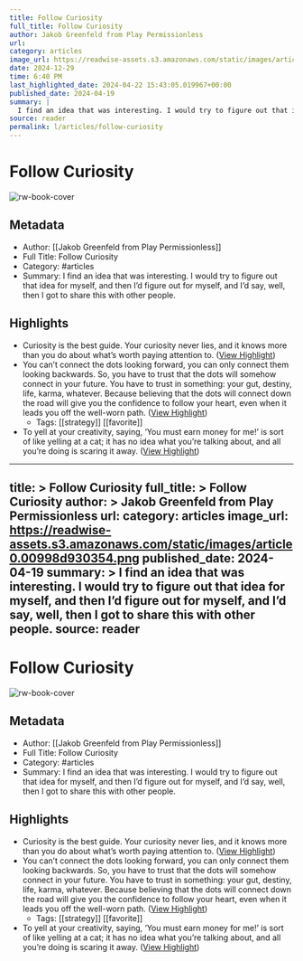 ```yaml
---
title: Follow Curiosity
full_title: Follow Curiosity
author: Jakob Greenfeld from Play Permissionless
url: 
category: articles
image_url: https://readwise-assets.s3.amazonaws.com/static/images/article0.00998d930354.png
date: 2024-12-29
time: 6:40 PM
last_highlighted_date: 2024-04-22 15:43:05.019967+00:00
published_date: 2024-04-19
summary: |
  I find an idea that was interesting. I would try to figure out that idea for myself, and then I’d figure out for myself, and I’d say, well, then I got to share this with other people.
source: reader
permalink: l/articles/follow-curiosity
---
```

# Follow Curiosity

![rw-book-cover](https://readwise-assets.s3.amazonaws.com/static/images/article0.00998d930354.png)

## Metadata
- Author: [[Jakob Greenfeld from Play Permissionless]]
- Full Title: Follow Curiosity
- Category: #articles
- Summary: I find an idea that was interesting. I would try to figure out that idea for myself, and then I’d figure out for myself, and I’d say, well, then I got to share this with other people.

## Highlights
- Curiosity is the best guide. Your curiosity never lies, and it knows more than you do about what’s worth paying attention to. ([View Highlight](https://read.readwise.io/read/01hw31vgvvyna39g7vm0zvgx9y))
- You can’t connect the dots looking forward, you can only connect them looking backwards. So, you have to trust that the dots will somehow connect in your future. You have to trust in something: your gut, destiny, life, karma, whatever. Because believing that the dots will connect down the road will give you the confidence to follow your heart, even when it leads you off the well-worn path. ([View Highlight](https://read.readwise.io/read/01hw31y4rtxfyzmg71s3ra21b6))
    - Tags: [[strategy]] [[favorite]] 
- To yell at your creativity, saying, ‘You must earn money for me!’ is sort of like yelling at a cat; it has no idea what you’re talking about, and all you’re doing is scaring it away. ([View Highlight](https://read.readwise.io/read/01hw31z72bqbyenaqqe4psg0jt))


---
title: >
  Follow Curiosity
full_title: >
  Follow Curiosity
author: >
  Jakob Greenfeld from Play Permissionless
url: 
category: articles
image_url: https://readwise-assets.s3.amazonaws.com/static/images/article0.00998d930354.png
published_date: 2024-04-19
summary: >
  I find an idea that was interesting. I would try to figure out that idea for myself, and then I’d figure out for myself, and I’d say, well, then I got to share this with other people.
source: reader
---
# Follow Curiosity

![rw-book-cover](https://readwise-assets.s3.amazonaws.com/static/images/article0.00998d930354.png)

## Metadata
- Author: [[Jakob Greenfeld from Play Permissionless]]
- Full Title: Follow Curiosity
- Category: #articles
- Summary: I find an idea that was interesting. I would try to figure out that idea for myself, and then I’d figure out for myself, and I’d say, well, then I got to share this with other people.

## Highlights
- Curiosity is the best guide. Your curiosity never lies, and it knows more than you do about what’s worth paying attention to. ([View Highlight](https://read.readwise.io/read/01hw31vgvvyna39g7vm0zvgx9y))
- You can’t connect the dots looking forward, you can only connect them looking backwards. So, you have to trust that the dots will somehow connect in your future. You have to trust in something: your gut, destiny, life, karma, whatever. Because believing that the dots will connect down the road will give you the confidence to follow your heart, even when it leads you off the well-worn path. ([View Highlight](https://read.readwise.io/read/01hw31y4rtxfyzmg71s3ra21b6))
    - Tags: [[strategy]] [[favorite]] 
- To yell at your creativity, saying, ‘You must earn money for me!’ is sort of like yelling at a cat; it has no idea what you’re talking about, and all you’re doing is scaring it away. ([View Highlight](https://read.readwise.io/read/01hw31z72bqbyenaqqe4psg0jt))


